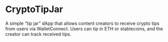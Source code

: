 # CryptoTipJar
A simple “tip jar” dApp that allows content creators to receive crypto tips from users via WalletConnect. Users can tip in ETH or stablecoins, and the creator can track received tips.
